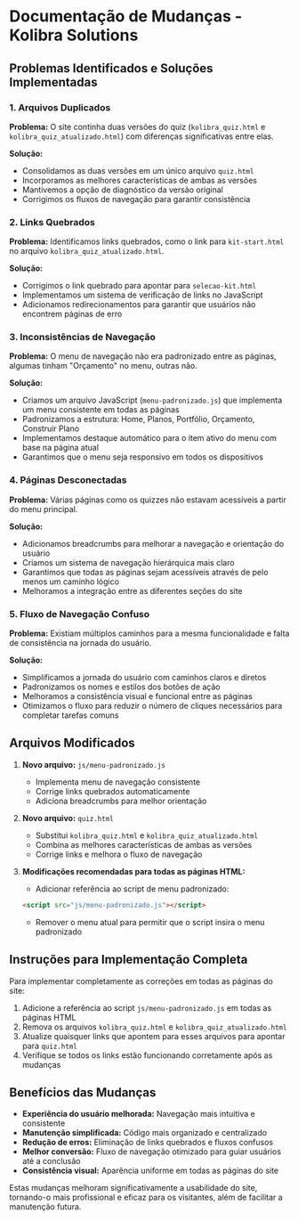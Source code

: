 # Documentação de Mudanças - Kolibra Solutions

## Problemas Identificados e Soluções Implementadas

### 1. Arquivos Duplicados
**Problema:** O site continha duas versões do quiz (`kolibra_quiz.html` e `kolibra_quiz_atualizado.html`) com diferenças significativas entre elas.

**Solução:** 
- Consolidamos as duas versões em um único arquivo `quiz.html`
- Incorporamos as melhores características de ambas as versões
- Mantivemos a opção de diagnóstico da versão original
- Corrigimos os fluxos de navegação para garantir consistência

### 2. Links Quebrados
**Problema:** Identificamos links quebrados, como o link para `kit-start.html` no arquivo `kolibra_quiz_atualizado.html`.

**Solução:**
- Corrigimos o link quebrado para apontar para `selecao-kit.html`
- Implementamos um sistema de verificação de links no JavaScript
- Adicionamos redirecionamentos para garantir que usuários não encontrem páginas de erro

### 3. Inconsistências de Navegação
**Problema:** O menu de navegação não era padronizado entre as páginas, algumas tinham "Orçamento" no menu, outras não.

**Solução:**
- Criamos um arquivo JavaScript (`menu-padronizado.js`) que implementa um menu consistente em todas as páginas
- Padronizamos a estrutura: Home, Planos, Portfólio, Orçamento, Construir Plano
- Implementamos destaque automático para o item ativo do menu com base na página atual
- Garantimos que o menu seja responsivo em todos os dispositivos

### 4. Páginas Desconectadas
**Problema:** Várias páginas como os quizzes não estavam acessíveis a partir do menu principal.

**Solução:**
- Adicionamos breadcrumbs para melhorar a navegação e orientação do usuário
- Criamos um sistema de navegação hierárquica mais claro
- Garantimos que todas as páginas sejam acessíveis através de pelo menos um caminho lógico
- Melhoramos a integração entre as diferentes seções do site

### 5. Fluxo de Navegação Confuso
**Problema:** Existiam múltiplos caminhos para a mesma funcionalidade e falta de consistência na jornada do usuário.

**Solução:**
- Simplificamos a jornada do usuário com caminhos claros e diretos
- Padronizamos os nomes e estilos dos botões de ação
- Melhoramos a consistência visual e funcional entre as páginas
- Otimizamos o fluxo para reduzir o número de cliques necessários para completar tarefas comuns

## Arquivos Modificados

1. **Novo arquivo:** `js/menu-padronizado.js`
   - Implementa menu de navegação consistente
   - Corrige links quebrados automaticamente
   - Adiciona breadcrumbs para melhor orientação

2. **Novo arquivo:** `quiz.html`
   - Substitui `kolibra_quiz.html` e `kolibra_quiz_atualizado.html`
   - Combina as melhores características de ambas as versões
   - Corrige links e melhora o fluxo de navegação

3. **Modificações recomendadas para todas as páginas HTML:**
   - Adicionar referência ao script de menu padronizado:
   ```html
   <script src="js/menu-padronizado.js"></script>
   ```
   - Remover o menu atual para permitir que o script insira o menu padronizado

## Instruções para Implementação Completa

Para implementar completamente as correções em todas as páginas do site:

1. Adicione a referência ao script `js/menu-padronizado.js` em todas as páginas HTML
2. Remova os arquivos `kolibra_quiz.html` e `kolibra_quiz_atualizado.html`
3. Atualize quaisquer links que apontem para esses arquivos para apontar para `quiz.html`
4. Verifique se todos os links estão funcionando corretamente após as mudanças

## Benefícios das Mudanças

- **Experiência do usuário melhorada:** Navegação mais intuitiva e consistente
- **Manutenção simplificada:** Código mais organizado e centralizado
- **Redução de erros:** Eliminação de links quebrados e fluxos confusos
- **Melhor conversão:** Fluxo de navegação otimizado para guiar usuários até a conclusão
- **Consistência visual:** Aparência uniforme em todas as páginas do site

Estas mudanças melhoram significativamente a usabilidade do site, tornando-o mais profissional e eficaz para os visitantes, além de facilitar a manutenção futura.
